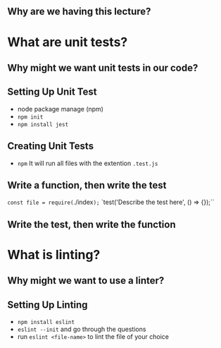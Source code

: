 ## Why are we having this lecture?

# What are unit tests?

## Why might we want unit tests in our code?

## Setting Up Unit Test
* node package manage (npm)
* `npm init`
* `npm install jest`

## Creating Unit Tests
* `npm` It will run all files with the extention `.test.js`

## Write a function, then write the test 
`const file = require(`./index`);`
`test('Describe the test here', () => {});``

## Write the test, then write the function 

# What is linting?

## Why might we want to use a linter?

## Setting Up Linting 
* `npm install eslint`
* `eslint --init` and go through the questions
* run `eslint <file-name>` to lint the file of your choice

